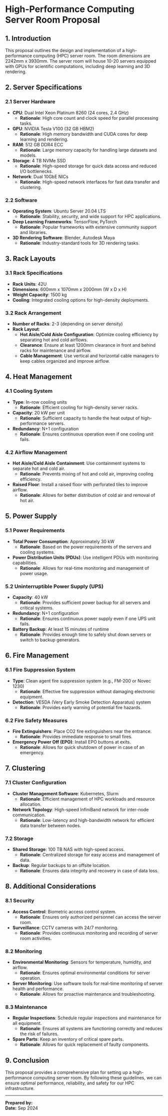 # High-Performance Computing Server Room Proposal

## 1. Introduction
This proposal outlines the design and implementation of a high-performance computing (HPC) server room. The room dimensions are 2242mm x 3930mm. The server room will house 10-20 servers equipped with GPUs for scientific computations, including deep learning and 3D rendering.

## 2. Server Specifications
### 2.1 Server Hardware
- **CPU**: Dual Intel Xeon Platinum 8260 (24 cores, 2.4 GHz)
  - **Rationale**: High core count and clock speed for parallel processing tasks.
- **GPU**: NVIDIA Tesla V100 (32 GB HBM2)
  - **Rationale**: High memory bandwidth and CUDA cores for deep learning and rendering.
- **RAM**: 512 GB DDR4 ECC
  - **Rationale**: Large memory capacity for handling large datasets and models.
- **Storage**: 4 TB NVMe SSD
  - **Rationale**: High-speed storage for quick data access and reduced I/O bottlenecks.
- **Network**: Dual 10GbE NICs
  - **Rationale**: High-speed network interfaces for fast data transfer and clustering.

### 2.2 Software
- **Operating System**: Ubuntu Server 20.04 LTS
  - **Rationale**: Stability, security, and wide support for HPC applications.
- **Deep Learning Frameworks**: TensorFlow, PyTorch
  - **Rationale**: Popular frameworks with extensive community support and libraries.
- **3D Rendering Software**: Blender, Autodesk Maya
  - **Rationale**: Industry-standard tools for 3D rendering tasks.

## 3. Rack Layouts
### 3.1 Rack Specifications
- **Rack Units**: 42U
- **Dimensions**: 600mm x 1070mm x 2000mm (W x D x H)
- **Weight Capacity**: 1500 kg
- **Cooling**: Integrated cooling options for high-density deployments.

### 3.2 Rack Arrangement
- **Number of Racks**: 2-3 (depending on server density)
- **Rack Layout**: 
  - **Hot Aisle/Cold Aisle Configuration**: Optimize cooling efficiency by separating hot and cold airflows.
  - **Clearance**: Ensure at least 1200mm clearance in front and behind racks for maintenance and airflow.
  - **Cable Management**: Use vertical and horizontal cable managers to keep cables organized and improve airflow.

## 4. Heat Management
### 4.1 Cooling System
- **Type**: In-row cooling units
  - **Rationale**: Efficient cooling for high-density server racks.
- **Capacity**: 20 kW per unit
  - **Rationale**: Sufficient capacity to handle the heat output of high-performance servers.
- **Redundancy**: N+1 configuration
  - **Rationale**: Ensures continuous operation even if one cooling unit fails.

### 4.2 Airflow Management
- **Hot Aisle/Cold Aisle Containment**: Use containment systems to separate hot and cold air.
  - **Rationale**: Prevents mixing of hot and cold air, improving cooling efficiency.
- **Raised Floor**: Install a raised floor with perforated tiles to improve airflow.
  - **Rationale**: Allows for better distribution of cold air and removal of hot air.

## 5. Power Supply
### 5.1 Power Requirements
- **Total Power Consumption**: Approximately 30 kW
  - **Rationale**: Based on the power requirements of the servers and cooling systems.
- **Power Distribution Units (PDUs)**: Use intelligent PDUs with monitoring capabilities.
  - **Rationale**: Allows for real-time monitoring and management of power usage.

### 5.2 Uninterruptible Power Supply (UPS)
- **Capacity**: 40 kW
  - **Rationale**: Provides sufficient power backup for all servers and critical systems.
- **Redundancy**: N+1 configuration
  - **Rationale**: Ensures continuous power supply even if one UPS unit fails.
- **Battery Backup**: At least 15 minutes of runtime
  - **Rationale**: Provides enough time to safely shut down servers or switch to backup generators.

## 6. Fire Management
### 6.1 Fire Suppression System
- **Type**: Clean agent fire suppression system (e.g., FM-200 or Novec 1230)
  - **Rationale**: Effective fire suppression without damaging electronic equipment.
- **Detection**: VESDA (Very Early Smoke Detection Apparatus) system
  - **Rationale**: Provides early warning of potential fire hazards.

### 6.2 Fire Safety Measures
- **Fire Extinguishers**: Place CO2 fire extinguishers near the entrance.
  - **Rationale**: Provides immediate response to small fires.
- **Emergency Power Off (EPO)**: Install EPO buttons at exits.
  - **Rationale**: Allows for quick shutdown of power in case of an emergency.

## 7. Clustering
### 7.1 Cluster Configuration
- **Cluster Management Software**: Kubernetes, Slurm
  - **Rationale**: Efficient management of HPC workloads and resource allocation.
- **Network Topology**: High-speed InfiniBand network for inter-node communication.
  - **Rationale**: Low-latency and high-bandwidth network for efficient data transfer between nodes.

### 7.2 Storage
- **Shared Storage**: 100 TB NAS with high-speed access.
  - **Rationale**: Centralized storage for easy access and management of data.
- **Backup**: Regular backups to an offsite location.
  - **Rationale**: Ensures data integrity and recovery in case of data loss.

## 8. Additional Considerations
### 8.1 Security
- **Access Control**: Biometric access control system.
  - **Rationale**: Ensures only authorized personnel can access the server room.
- **Surveillance**: CCTV cameras with 24/7 monitoring.
  - **Rationale**: Provides continuous monitoring and recording of server room activities.

### 8.2 Monitoring
- **Environmental Monitoring**: Sensors for temperature, humidity, and airflow.
  - **Rationale**: Ensures optimal environmental conditions for server operation.
- **Server Monitoring**: Use software tools for real-time monitoring of server health and performance.
  - **Rationale**: Allows for proactive maintenance and troubleshooting.

### 8.3 Maintenance
- **Regular Inspections**: Schedule regular inspections and maintenance for all equipment.
  - **Rationale**: Ensures all systems are functioning correctly and reduces the risk of failures.
- **Spare Parts**: Keep an inventory of critical spare parts.
  - **Rationale**: Allows for quick replacement of faulty components.

## 9. Conclusion
This proposal provides a comprehensive plan for setting up a high-performance computing server room. By following these guidelines, we can ensure optimal performance, reliability, and safety for our HPC infrastructure.

---

**Prepared by:**  
**Date:** Sep 2024